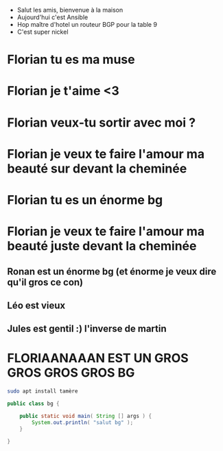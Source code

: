 - Salut les amis, bienvenue à la maison 
- Aujourd'hui c'est Ansible 
- Hop maître d'hotel un routeur BGP pour la table 9
- C'est super nickel
# Florian tu es ma muse 
# Florian je t'aime <3
# Florian veux-tu sortir avec moi ? 
# Florian je veux te faire l'amour ma beauté sur devant la cheminée 
# Florian tu es un énorme bg
# Florian je veux te faire l'amour ma beauté juste devant la cheminée 
## Ronan est un énorme bg (et énorme je veux dire qu'il gros ce con)
## Léo est vieux
## Jules est gentil :) l'inverse de martin
# FLORIAANAAAN EST UN GROS GROS GROS GROS BG

```bash
sudo apt install tamère 
```
```java
public class bg {

    public static void main( String [] args ) {
        System.out.println( "salut bg" );
    }

}
```

